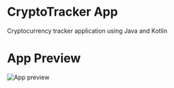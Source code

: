# CryptoTracker App
 Cryptocurrency tracker application using Java and Kotlin

# App Preview
![App preview](https://i.imgur.com/1d1Bps8.png)
